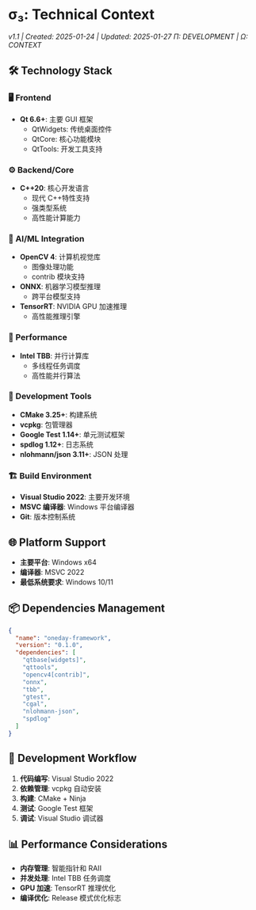 # σ₃: Technical Context

_v1.1 | Created: 2025-01-24 | Updated: 2025-01-27_
_Π: DEVELOPMENT | Ω: CONTEXT_

## 🛠️ Technology Stack

### 🖥️ Frontend

- **Qt 6.6+**: 主要 GUI 框架
  - QtWidgets: 传统桌面控件
  - QtCore: 核心功能模块
  - QtTools: 开发工具支持

### ⚙️ Backend/Core

- **C++20**: 核心开发语言
  - 现代 C++特性支持
  - 强类型系统
  - 高性能计算能力

### 🧠 AI/ML Integration

- **OpenCV 4**: 计算机视觉库
  - 图像处理功能
  - contrib 模块支持
- **ONNX**: 机器学习模型推理
  - 跨平台模型支持
- **TensorRT**: NVIDIA GPU 加速推理
  - 高性能推理引擎

### 🚀 Performance

- **Intel TBB**: 并行计算库
  - 多线程任务调度
  - 高性能并行算法

### 🔧 Development Tools

- **CMake 3.25+**: 构建系统
- **vcpkg**: 包管理器
- **Google Test 1.14+**: 单元测试框架
- **spdlog 1.12+**: 日志系统
- **nlohmann/json 3.11+**: JSON 处理

### 🏗️ Build Environment

- **Visual Studio 2022**: 主要开发环境
- **MSVC 编译器**: Windows 平台编译器
- **Git**: 版本控制系统

## 🌐 Platform Support

- **主要平台**: Windows x64
- **编译器**: MSVC 2022
- **最低系统要求**: Windows 10/11

## 📦 Dependencies Management

```json
{
  "name": "oneday-framework",
  "version": "0.1.0",
  "dependencies": [
    "qtbase[widgets]",
    "qttools",
    "opencv4[contrib]",
    "onnx",
    "tbb",
    "gtest",
    "cgal",
    "nlohmann-json",
    "spdlog"
  ]
}
```

## 🔄 Development Workflow

1. **代码编写**: Visual Studio 2022
2. **依赖管理**: vcpkg 自动安装
3. **构建**: CMake + Ninja
4. **测试**: Google Test 框架
5. **调试**: Visual Studio 调试器

## 📊 Performance Considerations

- **内存管理**: 智能指针和 RAII
- **并发处理**: Intel TBB 任务调度
- **GPU 加速**: TensorRT 推理优化
- **编译优化**: Release 模式优化标志
